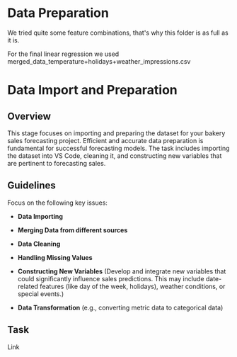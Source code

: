 # Data Preparation

We tried quite some feature combinations, that's why this folder is as full as it is. 

For the final linear regression we used merged_data_temperature+holidays+weather_impressions.csv

# Data Import and Preparation

## Overview

This stage focuses on importing and preparing the dataset for your bakery sales forecasting project. Efficient and accurate data preparation is fundamental for successful forecasting models. The task includes importing the dataset into VS Code, cleaning it, and constructing new variables that are pertinent to forecasting sales.

## Guidelines

Focus on the following key issues:

- **Data Importing**

- **Merging Data from different sources**

- **Data Cleaning**

- **Handling Missing Values**

- **Constructing New Variables** (Develop and integrate new variables that could significantly influence sales predictions. This may include date-related features (like day of the week, holidays), weather conditions, or special events.)

- **Data Transformation** (e.g., converting metric data to categorical data)

## Task

Link
